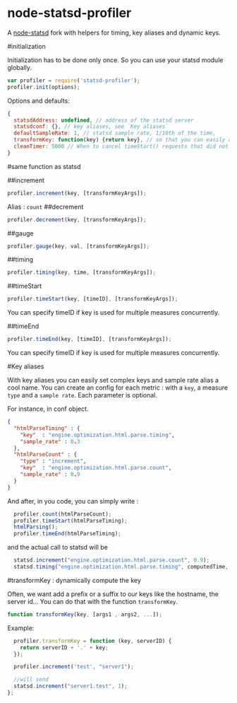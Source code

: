 node-statsd-profiler
====================

A [node-statsd](https://github.com/sivy/node-statsd/) fork with helpers for timing, key aliases and dynamic keys.

#initialization

Initialization has to be done only once.
So you can use your statsd module globally.

```js
var profiler = require('statsd-profiler');
profiler.init(options);
```

Options and defaults:
```js
{
  statsdAddress: undefined, // address of the statsd server
  statsdconf: {}, // key aliases, see `Key aliases`
  defaultSampleRate: 1, // statsd sample rate, 1/10th of the time,
  transformKey: function(key) {return key}, // so that you can easily add dynamic prefix, suffixes
  cleanTimer: 5000 // When to cancel timeStart() requests that did not met a timeEnd()? In ms.
}
```
#same function as statsd

##increment

```js
profiler.increment(key, [transformKeyArgs]);
```
Alias : `count`
##decrement

```js
profiler.decrement(key, [transformKeyArgs]);
```

##gauge

```js
profiler.gauge(key, val, [transformKeyArgs]);
```

##timing

```js
profiler.timing(key, time, [transformKeyArgs]);
```

##timeStart

```js
profiler.timeStart(key, [timeID], [transformKeyArgs]);
```
You can specify timeID if key is used for multiple measures concurrently.

##timeEnd

```js
profiler.timeEnd(key, [timeID], [transformKeyArgs]);
```

You can specify timeID if key is used for multiple measures concurrently.

#Key aliases

With key aliases you can easily set complex keys and sample rate alias a cool name.
You can create an config for each metric : with a `key`, a measure `type` and a `sample rate`. Each parameter is optional.

For instance, in conf object.

```json
{
  "htmlParseTiming" : {
    "key"  : "engine.optimization.html.parse.timing",
    "sample_rate" : 0.3
  },
  "htmlParseCount" : {
    "type" : "increment",
    "key"  : "engine.optimization.html.parse.count",
    "sample_rate" : 0.9
  }
}
```

And after, in you code, you can simply write :

```js
  profiler.count(htmlParseCount);
  profiler.timeStart(htmlParseTiming);
  htmlParsing();
  profiler.timeEnd(htmlParseTiming);
```

and the actual call to statsd will be

```js
  statsd.increment("engine.optimization.html.parse.count", 0.9);
  statsd.timing("engine.optimization.html.parse.timing", computedTime, 0.3);
```

#transformKey : dynamically compute the key

Often, we want add a prefix or a suffix to our keys like the hostname, the server id...
You can do that with the function `transformKey`.

```js
function transformKey(key, [args1 , args2, ...]);
```


Example:

```js
  profiler.transformKey = function (key, serverID) {
    return serverID + '.' + key;
  });

  profiler.increment('test', "server1");

  //will send
  statsd.increment("server1.test", 1);
};
```
